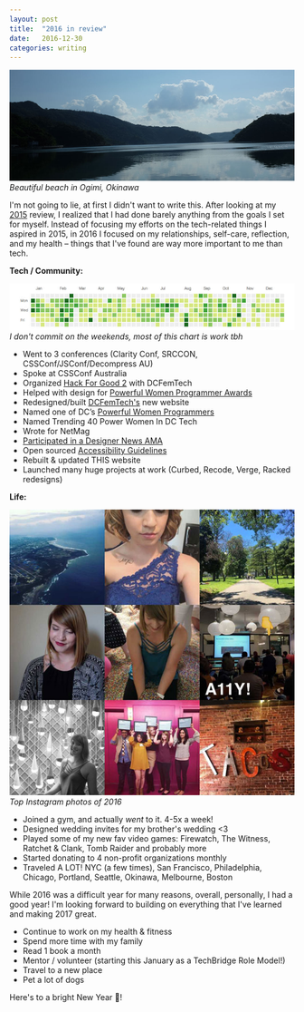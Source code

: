 ```yaml
---
layout: post
title:  "2016 in review"
date:   2016-12-30
categories: writing
---
```


![Okinawa beach](/assets/images/posts/okinawa.jpg)
*Beautiful beach in Ogimi, Okinawa*

I'm not going to lie, at first I didn't want to write this. After looking at my [2015](/year-in-review-2015.html) review, I realized that I had done barely anything from the goals I set for myself. Instead of focusing my efforts on the tech-related things I aspired in 2015, in 2016 I focused on my relationships, self-care, reflection, and my health – things that I've found are way more important to me than tech.

**Tech / Community:**

![2,568 GitHub contributions in the last year](/assets/images/posts/commits.jpg)
*I don't commit on the weekends, most of this chart is work tbh*

- Went to 3 conferences (Clarity Conf, SRCCON, CSSConf/JSConf/Decompress AU)
- Spoke at CSSConf Australia
- Organized [Hack For Good 2](https://dcfemtech.github.io/hackforgood) with DCFemTech
- Helped with design for [Powerful Women Programmer Awards](https://dcfemtech.github.io/awards.html)
- Redesigned/built [DCFemTech's](https://dcfemtech.github.io/) new website
- Named one of DC’s [Powerful Women Programmers](https://dcfemtech.github.io/awards.html)
- Named Trending 40 Power Women In DC Tech
- Wrote for NetMag
- [Participated in a Designer News AMA](https://www.designernews.co/stories/73544-ama-vox-product-accessibility-guidelines)
- Open sourced [Accessibility Guidelines](http://accessibility.voxmedia.com/)
- Rebuilt & updated THIS website
- Launched many huge projects at work (Curbed, Recode, Verge, Racked redesigns)

**Life:**

![top Instagram photos of 2016](/assets/images/posts/insta.jpg)
*Top Instagram photos of 2016*

- Joined a gym, and actually _went_ to it. 4-5x a week!
- Designed wedding invites for my brother's wedding <3
- Played some of my new fav video games: Firewatch, The Witness, Ratchet & Clank, Tomb Raider and probably more
- Started donating to 4 non-profit organizations monthly
- Traveled A LOT! NYC (a few times), San Francisco, Philadelphia, Chicago, Portland, Seattle, Okinawa, Melbourne, Boston

While 2016 was a difficult year for many reasons, overall, personally, I had a good year! I'm looking forward to building on everything that I've learned and making 2017 great.

- Continue to work on my health & fitness
- Spend more time with my family
- Read 1 book a month
- Mentor / volunteer (starting this January as a TechBridge Role Model!)
- Travel to a new place
- Pet a lot of dogs

Here's to a bright New Year 🎉!